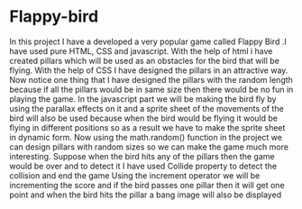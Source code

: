 # Flappy-bird
In this project I have a developed a  very popular  game called Flappy  Bird .I have used pure HTML, CSS and javascript.
With the help of html i have created pillars which will be used as an obstacles for the bird that will be flying. 
With the help of CSS I have designed the pillars in an attractive way.
Now notice one thing that I have designed the pillars with the random length because if all the pillars would be in same size then there would be no fun in playing the game.
In the javascript part we will be making the bird fly by using the parallax effects on it and a sprite sheet of the movements of the bird will also be used because when the bird would be flying it would be flying in different positions so as a result we have to make the sprite sheet in dynamic form.
Now using the math.random() function in the project we can design pillars with random sizes  so we can make the game much more interesting.
Suppose when the bird hits any of the pillars then the game would be over and to detect it I have used Collide property  to detect the collision and end the game 
Using the increment operator we will be incrementing the score  and if the bird passes one pillar then it will get one point and  when the bird hits the pillar a bang image will also be displayed
